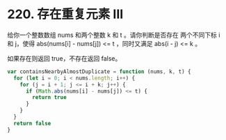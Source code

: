 # 220. 存在重复元素 III
给你一个整数数组 nums 和两个整数 k 和 t 。请你判断是否存在 两个不同下标 i 和 j，使得 abs(nums[i] - nums[j]) <= t ，同时又满足 abs(i - j) <= k 。

如果存在则返回 true，不存在返回 false。
```js
var containsNearbyAlmostDuplicate = function (nums, k, t) {
  for (let i = 0; i < nums.length; i++) {
    for (j = i + 1; j <= i + k; j++) {
      if (Math.abs(nums[i] - nums[j]) <= t) {
        return true
      }
    }
  }
  return false
}
```